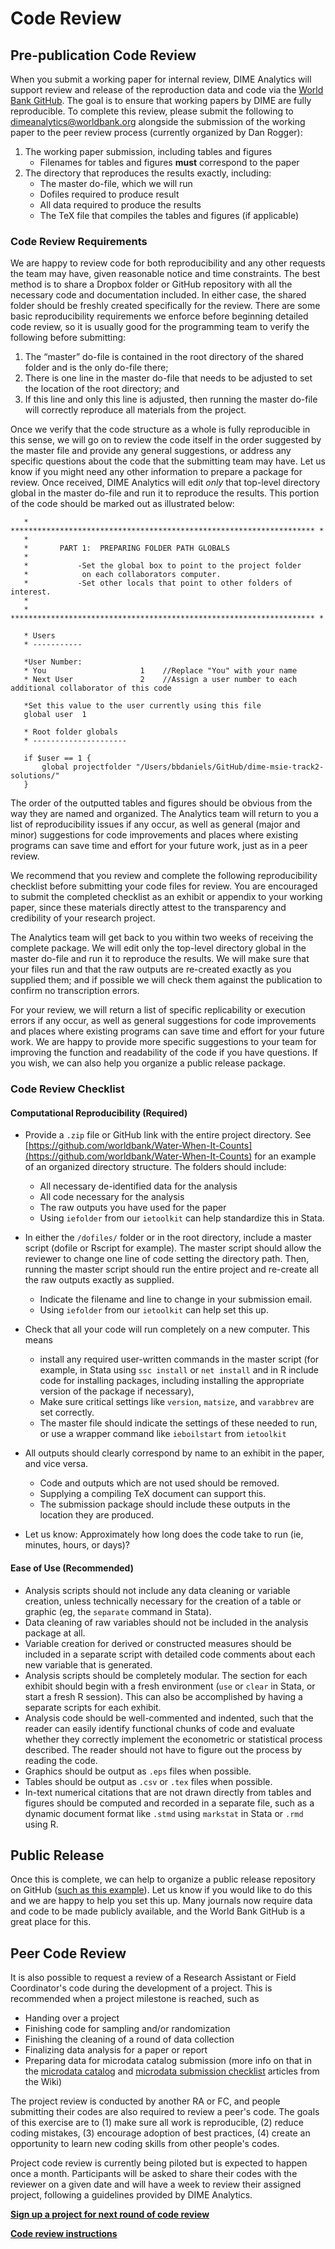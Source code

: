 # Code Review

## Pre-publication Code Review

When you submit a working paper for internal review, DIME Analytics will support review and release of the reproduction data and code via the [World Bank GitHub](https://github.com/worldbank). The goal is to ensure that working papers by DIME are fully reproducible. To complete this review, please submit the following to [dimeanalytics@worldbank.org](mailto:dimeanalytics@worldbank.org) alongside the submission of the working paper to the peer review process (currently organized by Dan Rogger):

1. The working paper submission, including tables and figures
    - Filenames for tables and figures **must** correspond to the paper
1. The directory that reproduces the results exactly, including:
    - The master do-file, which we will run
    - Dofiles required to produce result
    - All data required to produce the results
    - The TeX file that compiles the tables and figures (if applicable)

### Code Review Requirements

We are happy to review code for both reproducibility and any other requests the team may have, given reasonable notice and time constraints. The best method is to share a Dropbox folder or GitHub repository with all the necessary code and documentation included. In either case, the shared folder should be freshly created specifically for the review. There are some basic reproducibility requirements we enforce before beginning detailed code review, so it is usually good for the programming team to verify the following before submitting:

1. The “master” do-file is contained in the root directory of the shared folder and is the only do-file there;
1. There is one line in the master do-file that needs to be adjusted to set the location of the root directory; and
1. If this line and only this line is adjusted, then running the master do-file will correctly reproduce all materials from the project.

Once we verify that the code structure as a whole is fully reproducible in this sense, we will go on to review the code itself in the order suggested by the master file and provide any general suggestions, or address any specific questions about the code that the submitting team may have. Let us know if you might need any other information to prepare a package for review. Once received, DIME Analytics will edit *only* that top-level directory global in the master do-file and run it to reproduce the results. This portion of the code should be marked out as illustrated below:

```
   * ******************************************************************** *
   *
   *       PART 1:  PREPARING FOLDER PATH GLOBALS
   *
   *           -Set the global box to point to the project folder
   *            on each collaborators computer.
   *           -Set other locals that point to other folders of interest.
   *
   * ******************************************************************** *

   * Users
   * -----------

   *User Number:
   * You                     1    //Replace "You" with your name
   * Next User               2    //Assign a user number to each additional collaborator of this code

   *Set this value to the user currently using this file
   global user  1

   * Root folder globals
   * ---------------------

   if $user == 1 {
       global projectfolder "/Users/bbdaniels/GitHub/dime-msie-track2-solutions/"
   }
```
The order of the outputted tables and figures should be obvious from the way they are named and organized. The Analytics team will return to you a list of reproducibility issues if any occur, as well as general (major and minor) suggestions for code improvements and places where existing programs can save time and effort for your future work, just as in a peer review.

We recommend that you review and complete the following reproducibility checklist before submitting your code files for review. You are encouraged to submit the completed checklist as an exhibit or appendix to your working paper, since these materials directly attest to the transparency and credibility of your research project.

The Analytics team will get back to you within two weeks of receiving the complete package. We will edit only the top-level directory global in the master do-file and run it to reproduce the results. We will make sure that your files run and that the raw outputs are re-created exactly as you supplied them; and if possible we will check them against the publication to confirm no transcription errors.

For your review, we will return a list of specific replicability or execution errors if any occur, as well as general suggestions for code improvements and places where existing programs can save time and effort for your future work. We are happy to provide more specific suggestions to your team for improving the function and readability of the code if you have questions. If you wish, we can also help you organize a public release package.

### Code Review Checklist

#### Computational Reproducibility (Required)

- Provide a `.zip` file or GitHub link with the entire project directory. See [https://github.com/worldbank/Water-When-It-Counts](https://github.com/worldbank/Water-When-It-Counts) for an example of an organized directory structure. The folders should include:
    - All necessary de-identified data for the analysis
    - All code necessary for the analysis
    - The raw outputs you have used for the paper
    - Using `iefolder` from our `ietoolkit` can help standardize this in Stata.

- In either the `/dofiles/` folder or in the root directory, include a master script (dofile or Rscript for example). The master script should allow the reviewer to change one line of code setting the directory path. Then, running the master script should run the entire project and re-create all the raw outputs exactly as supplied.
    - Indicate the filename and line to change in your submission email.
    - Using `iefolder` from our `ietoolkit` can help set this up.

- Check that all your code will run completely on a new computer. This means
    - install any required user-written commands in the master script (for example, in Stata using `ssc install` or `net install` and in R include code for installing packages, including installing the appropriate version of the package if necessary),
    - Make sure critical settings like `version`, `matsize`, and `varabbrev` are set correctly.
    - The master file should indicate the settings of these needed to run, or use a wrapper command like `ieboilstart` from `ietoolkit`

- All outputs should clearly correspond by name to an exhibit in the paper, and vice versa.
    - Code and outputs which are not used should be removed.
    - Supplying a compiling TeX document can support this.
    - The submission package should include these outputs in the location they are produced.

- Let us know: Approximately how long does the code take to run (ie, minutes, hours, or days)?

#### Ease of Use (Recommended)

- Analysis scripts should not include any data cleaning or variable creation, unless technically necessary for the creation of a table or graphic (eg, the `separate` command in Stata).
- Data cleaning of raw variables should not be included in the analysis package at all.
- Variable creation for derived or constructed measures should be included in a separate script with detailed code comments about each new variable that is generated.
- Analysis scripts should be completely modular. The section for each exhibit should begin with a fresh environment (`use` or `clear` in Stata, or start a fresh R session). This can also be accomplished by having a separate scripts for each exhibit.
- Analysis code should be well-commented and indented, such that the reader can easily identify functional chunks of code and evaluate whether they correctly implement the econometric or statistical process described. The reader should not have to figure out the process by reading the code.
- Graphics should be output as `.eps` files when possible.
- Tables should be output as `.csv` or `.tex` files when possible.
- In-text numerical citations that are not drawn directly from tables and figures should be computed and recorded in a separate file, such as a dynamic document format like `.stmd` using `markstat` in Stata or `.rmd` using R.

## Public Release

Once this is complete, we can help to organize a public release repository on GitHub ([such as this example](https://github.com/worldbank/Water-When-It-Counts)). Let us know if you would like to do this and we are happy to help you set this up. Many journals now require data and code to be made publicly available, and the World Bank GitHub is a great place for this.

## Peer Code Review

It is also possible to request a review of a Research Assistant or Field Coordinator's code during the development of a project. This is recommended when a project milestone is reached, such as
- Handing over a project
- Finishing code for sampling and/or randomization
- Finishing the cleaning of a round of data collection
- Finalizing data analysis for a paper or report
- Preparing data for microdata catalog submission (more info on that in the [microdata catalog](https://dimewiki.worldbank.org/wiki/Microdata_Catalog) and [microdata submission checklist](https://dimewiki.worldbank.org/wiki/Microdata_Catalog) articles from the Wiki)

The project review is conducted by another RA or FC, and people submitting their codes are also required to review a peer's code. The goals of this exercise are to (1) make sure all work is reproducible, (2) reduce coding mistakes, (3) encourage adoption of best practices, (4) create an opportunity to learn new coding skills from other people's codes.

Project code review is currently being piloted but is expected to happen once a month. Participants will be asked to share their codes with the reviewer on a given date and will have a week to review their assigned project, following a guidelines provided by DIME Analytics.

**[Sign up a project for next round of code review](https://docs.google.com/forms/d/e/1FAIpQLScW1Holg5UjaA5F_kJ8Ga47eAV_zHE6JCGLot7DNOSraFMoFQ/viewform?usp=sf_link)**

**[Code review instructions](https://github.com/worldbank/DIMEwiki/wiki/How-does-it-work%3F)**
